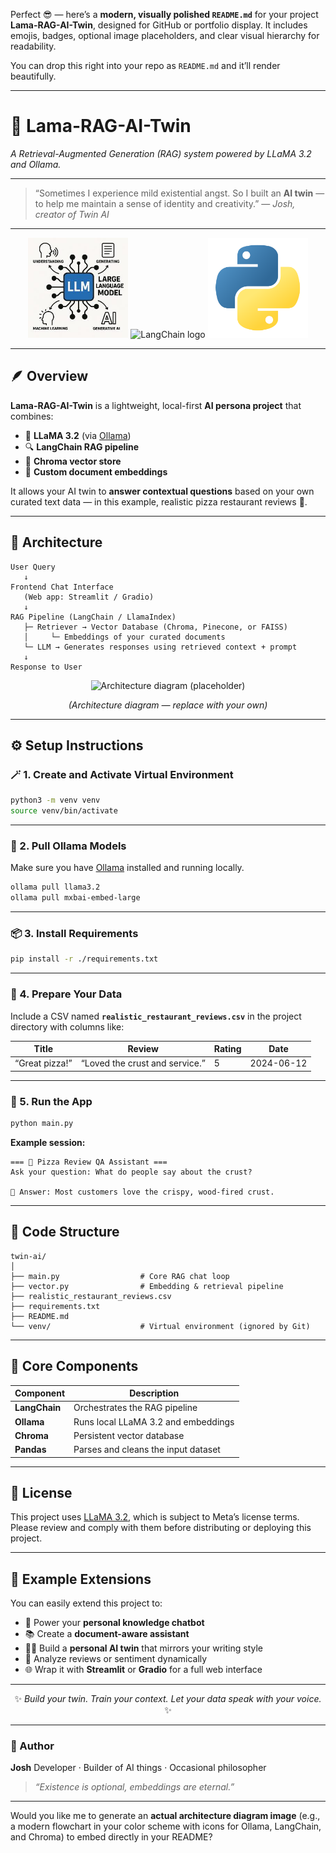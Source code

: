 Perfect 😎 — here’s a **modern, visually polished `README.md`** for your project **Lama-RAG-AI-Twin**, designed for GitHub or portfolio display. It includes emojis, badges, optional image placeholders, and clear visual hierarchy for readability.

You can drop this right into your repo as `README.md` and it’ll render beautifully.

---

# 🧠 Lama-RAG-AI-Twin

*A Retrieval-Augmented Generation (RAG) system powered by LLaMA 3.2 and Ollama.*

---

> “Sometimes I experience mild existential angst.
> So I built an **AI twin** — to help me maintain a sense of identity and creativity.”
> — *Josh, creator of Twin AI*

---

<div align="center">
  <img src="https://raw.githubusercontent.com/github/explore/main/topics/llm/llm.png" width="160" alt="LLM icon" />
  <img src="https://raw.githubusercontent.com/github/explore/main/topics/langchain/langchain.png" width="160" alt="LangChain logo" />
  <img src="https://raw.githubusercontent.com/github/explore/main/topics/python/python.png" width="160" alt="Python logo" />
</div>

---

## 🪶 Overview

**Lama-RAG-AI-Twin** is a lightweight, local-first **AI persona project** that combines:

* 🦙 **LLaMA 3.2** (via [Ollama](https://ollama.ai/))
* 🔍 **LangChain RAG pipeline**
* 💾 **Chroma vector store**
* 📄 **Custom document embeddings**

It allows your AI twin to **answer contextual questions** based on your own curated text data — in this example, realistic pizza restaurant reviews 🍕.

---

## 🧩 Architecture

```
User Query
   ↓
Frontend Chat Interface
   (Web app: Streamlit / Gradio)
   ↓
RAG Pipeline (LangChain / LlamaIndex)
   ├─ Retriever → Vector Database (Chroma, Pinecone, or FAISS)
   │     └─ Embeddings of your curated documents
   └─ LLM → Generates responses using retrieved context + prompt
   ↓
Response to User
```

<div align="center">
  <img src="https://github.com/yourusername/twin-ai/assets/architecture-diagram.png" width="700" alt="Architecture diagram (placeholder)" />
  <p><i>(Architecture diagram — replace with your own)</i></p>
</div>

---

## ⚙️ Setup Instructions

### 🪄 1. Create and Activate Virtual Environment

```bash
python3 -m venv venv
source venv/bin/activate
```

---

### 🦙 2. Pull Ollama Models

Make sure you have [Ollama](https://ollama.ai/) installed and running locally.

```bash
ollama pull llama3.2
ollama pull mxbai-embed-large
```

---

### 📦 3. Install Requirements

```bash
pip install -r ./requirements.txt
```

---

### 💾 4. Prepare Your Data

Include a CSV named **`realistic_restaurant_reviews.csv`** in the project directory with columns like:

| Title          | Review                         | Rating | Date       |
| -------------- | ------------------------------ | ------ | ---------- |
| “Great pizza!” | “Loved the crust and service.” | 5      | 2024-06-12 |

---

### 🚀 5. Run the App

```bash
python main.py
```

**Example session:**

```
=== 🍕 Pizza Review QA Assistant ===
Ask your question: What do people say about the crust?

🍕 Answer: Most customers love the crispy, wood-fired crust.
```

---

## 🧠 Code Structure

```
twin-ai/
│
├── main.py                  # Core RAG chat loop
├── vector.py                # Embedding & retrieval pipeline
├── realistic_restaurant_reviews.csv
├── requirements.txt
├── README.md
└── venv/                    # Virtual environment (ignored by Git)
```

---

## 🧩 Core Components

| Component     | Description                         |
| ------------- | ----------------------------------- |
| **LangChain** | Orchestrates the RAG pipeline       |
| **Ollama**    | Runs local LLaMA 3.2 and embeddings |
| **Chroma**    | Persistent vector database          |
| **Pandas**    | Parses and cleans the input dataset |

---

## 🪪 License

This project uses [LLaMA 3.2](https://www.llama.com/llama3_2/license/), which is subject to Meta’s license terms.
Please review and comply with them before distributing or deploying this project.

---

## 🧰 Example Extensions

You can easily extend this project to:

* 💬 Power your **personal knowledge chatbot**
* 📚 Create a **document-aware assistant**
* 🧍‍♂️ Build a **personal AI twin** that mirrors your writing style
* 🧾 Analyze reviews or sentiment dynamically
* 🌐 Wrap it with **Streamlit** or **Gradio** for a full web interface

---

<div align="center">

✨ *Build your twin. Train your context.
Let your data speak with your voice.* ✨

</div>

---

### 🧩 Author

**Josh**
Developer · Builder of AI things · Occasional philosopher

> *“Existence is optional, embeddings are eternal.”*

---

Would you like me to generate an **actual architecture diagram image** (e.g., a modern flowchart in your color scheme with icons for Ollama, LangChain, and Chroma) to embed directly in your README?
